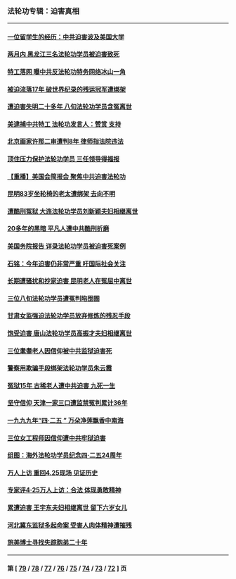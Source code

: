 ### 法轮功专辑：迫害真相
---
#### [一位留学生的经历：中共迫害波及美国大学](../../pages/nf4379/n14008375.md) 
#### [两月内 黑龙江三名法轮功学员被迫害致死](../../pages/nf4379/n14006552.md) 
#### [特工落网 曝中共反法轮功特务网络冰山一角](../../pages/nf4379/n14006412.md) 
#### [被迫流落17年 破世界纪录的残运冠军遭绑架](../../pages/nf4379/n14006004.md) 
#### [遭迫害失明二十多年 八旬法轮功学员含冤离世](../../pages/nf4379/n14005431.md) 
#### [美逮捕中共特工 法轮功发言人：赞赏 支持](../../pages/nf4379/n14005107.md) 
#### [北京画家许那二审遭判8年 律师指法院违法](../../pages/nf4379/n14004182.md) 
#### [顶住压力保护法轮功学员 三任领导得福报](../../pages/nf4379/n14002440.md) 
#### [【重播】美国会简报会 聚焦中共迫害法轮功](../../pages/nf4379/n14002932.md) 
#### [昆明83岁坐轮椅的老太遭绑架 去向不明](../../pages/nf4379/n14000874.md) 
#### [遭酷刑冤狱 大连法轮功学员刘新颖夫妇相继离世](../../pages/nf4379/n13998111.md) 
#### [20多年的黑暗 平凡人遭中共酷刑折磨](../../pages/nf4379/n13997976.md) 
#### [美国务院报告 详录法轮功学员被迫害死案例](../../pages/nf4379/n13997752.md) 
#### [石铭：今年迫害仍非常严重 吁国际社会关注](../../pages/nf4379/n13996099.md) 
#### [长期遭骚扰和抄家迫害 昆明老人在冤屈中离世](../../pages/nf4379/n13990487.md) 
#### [三位八旬法轮功学员遭冤判陷囹圄](../../pages/nf4379/n13988869.md) 
#### [甘肃女监强迫法轮功学员放弃修炼的残忍手段](../../pages/nf4379/n13988053.md) 
#### [饱受迫害 唐山法轮功学员高振才夫妇相继离世](../../pages/nf4379/n13987209.md) 
#### [三位耄耋老人因信仰被中共监狱迫害死](../../pages/nf4379/n13986618.md) 
#### [警察用欺骗手段绑架法轮功学员朱云霞](../../pages/nf4379/n13985959.md) 
#### [冤狱15年 古稀老人遭中共迫害 九死一生](../../pages/nf4379/n13985199.md) 
#### [坚守信仰 天津一家三口遭监禁冤判累计36年](../../pages/nf4379/n13983791.md) 
#### [一九九九年“四·二五 ” 万朵净莲飘香中南海](../../pages/nf4379/n13984266.md) 
#### [三位女工程师因信仰遭中共牢狱迫害](../../pages/nf4379/n13982891.md) 
#### [组图：海外法轮功学员纪念四‧二五24周年](../../pages/nf4379/n13979790.md) 
#### [万人上访 重回4.25现场 见证历史](../../pages/nf4379/n13979775.md) 
#### [专家评4‧25万人上访：合法 体现勇敢精神](../../pages/nf4379/n13975820.md) 
#### [累遭迫害 王宇东夫妇相继离世 留下六岁女儿](../../pages/nf4379/n13977555.md) 
#### [河北冀东监狱多起命案 受害人肉体精神遭摧残](../../pages/nf4379/n13976483.md) 
#### [旅美博士寻找失踪胞弟二十年](../../pages/nf4379/n13976318.md) 

---
#### 第 [ [79](./79.md) / [78](./78.md) / [77](./77.md) / [76](./76.md) / [75](./75.md) / [74](./74.md) / [73](./73.md) / [72](./72.md) ] 页
